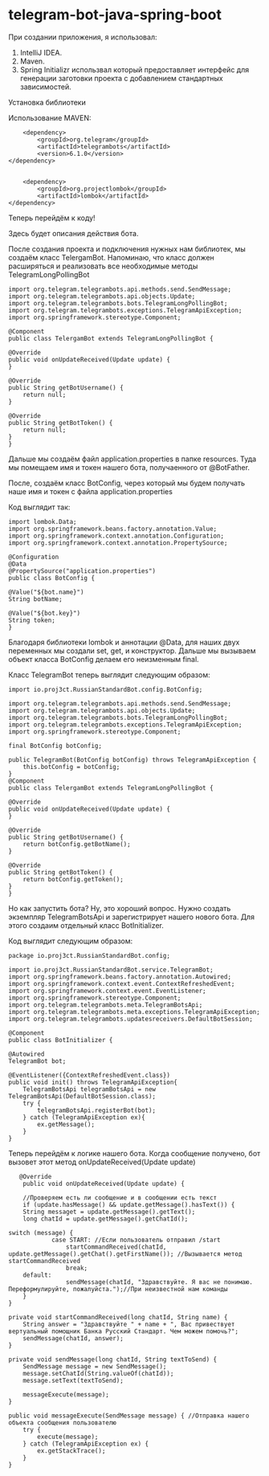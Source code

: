# telegram-bot-java-spring-boot
При создании приложения, я использовал:

1. IntelliJ IDEA.
2. Maven.
3. Spring Initializr использвал который предоставляет интерфейс для генерации заготовки проекта с добавлением стандартных зависимостей.

Установка библиотеки 

Использование MAVEN: 

        <dependency>
			<groupId>org.telegram</groupId>
			<artifactId>telegrambots</artifactId>
			<version>6.1.0</version>
	</dependency>
        
        
        <dependency>
			<groupId>org.projectlombok</groupId>
			<artifactId>lombok</artifactId>
	</dependency>
        
        
        
Теперь перейдём к коду! 

Здесь будет описания действия бота. 


После создания проекта и подключения нужных нам библиотек, мы создаём класс TelergamBot. Напоминаю, 
что класс должен расширяться и реализовать все необходимые методы TelegramLongPollingBot

    
    import org.telegram.telegrambots.api.methods.send.SendMessage;
    import org.telegram.telegrambots.api.objects.Update;
    import org.telegram.telegrambots.bots.TelegramLongPollingBot;
    import org.telegram.telegrambots.exceptions.TelegramApiException;
    import org.springframework.stereotype.Component;
    
    @Component
    public class TelergamBot extends TelegramLongPollingBot {
    
    @Override
    public void onUpdateReceived(Update update) {
    }
   
    @Override
    public String getBotUsername() {
        return null;
    }

    @Override
    public String getBotToken() {      
        return null;
    }
    }

Дальше мы создаём файл application.properties в папке resources. Туда мы помещаем имя и токен нашего бота, получаенного от @BotFather. 

После, создаём класс BotConfig, через который мы будем получать наше имя и токен с файла application.properties 

Код выглядит так: 

    import lombok.Data;
    import org.springframework.beans.factory.annotation.Value;
    import org.springframework.context.annotation.Configuration;
    import org.springframework.context.annotation.PropertySource;
    
    @Configuration
    @Data
    @PropertySource("application.properties")
    public class BotConfig {
    
    @Value("${bot.name}")
    String botName;
    
    @Value("${bot.key}")
    String token;
    }

Благодаря библиотеки lombok и аннотации @Data, для наших двух переменных мы создали set, get, и конструктор. 
Дальше мы вызываем объект класса BotConfig делаем его неизменным final. 

Класс TelegramBot теперь выглядит следующим образом: 

    import io.proj3ct.RussianStandardBot.config.BotConfig;
    
    import org.telegram.telegrambots.api.methods.send.SendMessage;
    import org.telegram.telegrambots.api.objects.Update;
    import org.telegram.telegrambots.bots.TelegramLongPollingBot;
    import org.telegram.telegrambots.exceptions.TelegramApiException;
    import org.springframework.stereotype.Component;
   
    final BotConfig botConfig;

    public TelegramBot(BotConfig botConfig) throws TelegramApiException {
        this.botConfig = botConfig;
    }
    @Component
    public class TelergamBot extends TelegramLongPollingBot {
    
    @Override
    public void onUpdateReceived(Update update) {
    }
   
    @Override
    public String getBotUsername() {
        return botConfig.getBotName();
    }

    @Override
    public String getBotToken() {      
        return botConfig.getToken();
    }
    }
    
Но как запустить бота? Ну, это хороший вопрос. Нужно создать экземпляр TelegramBotsApi и зарегистрирует нашего нового бота. Для этого создаим отдельный класс BotInitializer.

Код выглядит следующим образом: 

    package io.proj3ct.RussianStandardBot.config;

    import io.proj3ct.RussianStandardBot.service.TelegramBot;
    import org.springframework.beans.factory.annotation.Autowired;
    import org.springframework.context.event.ContextRefreshedEvent;
    import org.springframework.context.event.EventListener;
    import org.springframework.stereotype.Component;
    import org.telegram.telegrambots.meta.TelegramBotsApi;
    import org.telegram.telegrambots.meta.exceptions.TelegramApiException;
    import org.telegram.telegrambots.updatesreceivers.DefaultBotSession;

    @Component
    public class BotInitializer {

    @Autowired
    TelegramBot bot;

    @EventListener({ContextRefreshedEvent.class})
    public void init() throws TelegramApiException{
        TelegramBotsApi telegramBotsApi = new TelegramBotsApi(DefaultBotSession.class);
        try {
            telegramBotsApi.registerBot(bot);
        } catch (TelegramApiException ex){
            ex.getMessage();
        }
    }

Теперь перейдём к логике нашего бота. Когда сообщение получено, бот вызовет этот метод onUpdateReceived(Update update)
             
       @Override
        public void onUpdateReceived(Update update) {

        //Проверяем есть ли сообщение и в сообщении есть текст
        if (update.hasMessage() && update.getMessage().hasText()) {
        String messaget = update.getMessage().getText();
        long chatId = update.getMessage().getChatId();
	
	switch (message) {
                case START: //Если пользователь отправил /start 
                    startCommandReceived(chatId, update.getMessage().getChat().getFirstName()); //Вызывается метод startCommandReceived
                    break;
		default:
                    sendMessage(chatId, "Здравствуйте. Я вас не понимаю. Переформулируйте, пожалуйста.");//При неизвестной нам команды
        }
    }
    
    private void startCommandReceived(long chatId, String name) { 
        String answer = "Здравствуйте " + name + ", Вас привествует вертуальный помощник Банка Русский Стандарт. Чем можем помочь?";
        sendMessage(chatId, answer);
    }
    
    private void sendMessage(long chatId, String textToSend) {
        SendMessage message = new SendMessage();
        message.setChatId(String.valueOf(chatId));
        message.setText(textToSend);
      
        messageExecute(message);
    }
    
    public void messageExecute(SendMessage message) { //Отправка нашего объекта сообщения пользователю
        try {
            execute(message);
        } catch (TelegramApiException ex) {
            ex.getStackTrace();
        }
    }    

